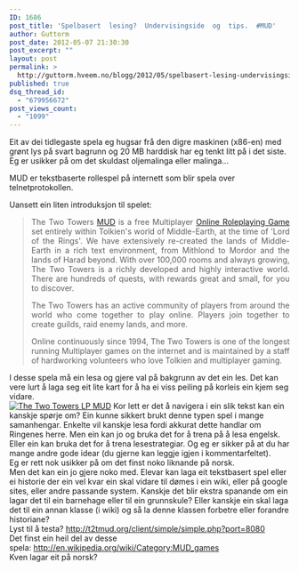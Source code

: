 ```yaml
---
ID: 1686
post_title: 'Spelbasert  lesing?  Undervisingside  og  tips.  #MUD'
author: Guttorm
post_date: 2012-05-07 21:30:30
post_excerpt: ""
layout: post
permalink: >
  http://guttorm.hveem.no/blogg/2012/05/spelbasert-lesing-undervisingside-og-tips-mud/
published: true
dsq_thread_id:
  - "679956672"
post_views_count:
  - "1099"
---
```

Eit av dei tidlegaste spela eg hugsar frå den digre maskinen (x86-en) med grønt lys på svart bagrunn og 20 MB harddisk har eg tenkt litt på i det siste. Eg er usikker på om det skuldast oljemalinga eller malinga...

MUD er tekstbaserte rollespel på internett som blir spela over telnetprotokollen.

Uansett ein liten introduksjon til spelet:
<blockquote>
<p align="justify">The Two Towers <a class="zem_slink" title="MUD" href="http://en.wikipedia.org/wiki/MUD" rel="wikipedia" target="_blank">MUD</a> is a free Multiplayer <a class="zem_slink" title="Massively multiplayer online game" href="http://en.wikipedia.org/wiki/Massively_multiplayer_online_game" rel="wikipedia" target="_blank">Online Roleplaying Game</a> set entirely within Tolkien's world of Middle-Earth, at the time of 'Lord of the Rings'. We have extensively re-created the lands of Middle-Earth in a rich text environment, from Mithlond to Mordor and the lands of Harad beyond. With over 100,000 rooms and always growing, The Two Towers is a richly developed and highly interactive world. There are hundreds of quests, with rewards great and small, for you to discover.</p>
<p align="justify">The Two Towers has an active community of players from around the world who come together to play online. Players join together to create guilds, raid enemy lands, and more.</p>
<p align="justify">Online continuously since 1994, The Two Towers is one of the longest running Multiplayer games on the internet and is maintained by a staff of hardworking volunteers who love Tolkien and multiplayer gaming.</p>
</blockquote>
I desse spela må ein lesa og gjere val på bakgrunn av det ein les. Det kan vere lurt å laga seg eit lite kart for å ha ei viss peiling på korleis ein kjem seg vidare.
<div class="thumbnail"><a href="https://skitch.com/ghveem/82xmc/the-two-towers-lp-mud"><img src="https://img.skitch.com/20120507-ed7j53mwcudq45dxh76cj3fne9.preview.jpg" alt="The Two Towers LP MUD" /></a>
Kor lett er det å navigera i ein slik tekst kan ein kanskje spørje om? Ein kunne sikkert brukt denne typen spel i mange samanhengar. Enkelte vil kanskje lesa fordi akkurat dette handlar om Ringenes herre. Men ein kan jo og bruka det for å trena på å lesa engelsk. Eller ein kan bruka det for å trena lesestrategiar. Og eg er sikker på at du har mange andre gode idear (du gjerne kan leggje igjen i kommentarfeltet).</div>
<div class="thumbnail"></div>
<div class="thumbnail">Eg er rett nok usikker på om det finst noko liknande på norsk.</div>
<div class="thumbnail">Men det kan ein jo gjere noko med. Elevar kan laga eit tekstbasert spel eller ei historie der ein vel kvar ein skal vidare til dømes i ein wiki, eller på google sites, eller andre passande system. Kanskje det blir ekstra spanande om ein lagar det til ein barnehage eller til ein grunnskule? Eller kanskje ein skal laga det til ein annan klasse (i wiki) og så la denne klassen forbetre eller forandre historiane?</div>
<div class="thumbnail"></div>
<div class="thumbnail">Lyst til å testa? <a href="http://t2tmud.org/client/simple/simple.php?port=8080" target="_blank">http://t2tmud.org/client/simple/simple.php?port=8080</a></div>
<div class="thumbnail">Det finst ein heil del av desse spela: <a title="MUD_games" href="http://en.wikipedia.org/wiki/Category:MUD_games" target="_blank">http://en.wikipedia.org/wiki/Category:MUD_games</a></div>
<div class="thumbnail"></div>
<div class="thumbnail">Kven lagar eit på norsk?</div>